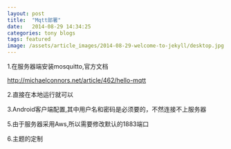 ```yaml
---
layout: post
title:  "Mqtt部署"
date:   2014-08-29 14:34:25
categories: tony blogs
tags: featured
image: /assets/article_images/2014-08-29-welcome-to-jekyll/desktop.jpg
---
```

1.在服务器端安装mosquitto,官方文档

http://michaelconnors.net/article/462/hello-mqtt

2.直接在本地运行就可以

3.Android客户端配置,其中用户名和密码是必须要的，不然连接不上服务器

5.由于服务器采用Aws,所以需要修改默认的1883端口

6.主题的定制
